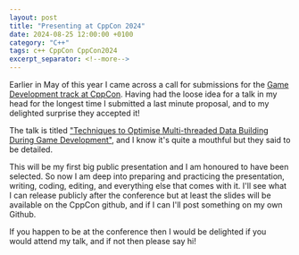 ```yaml
---
layout: post
title: "Presenting at CppCon 2024"
date: 2024-08-25 12:00:00 +0100
category: "C++"
tags: c++ CppCon CppCon2024
excerpt_separator: <!--more-->
---
```


Earlier in May of this year I came across a call for submissions for the [Game Development track at CppCon](https://cppcon.org/cfs2024-gamedevchair/). Having had the loose idea for a talk in my head for the longest time I submitted a last minute proposal, and to my delighted surprise they accepted it!

The talk is titled ["Techniques to Optimise Multi-threaded Data Building During Game Development"](https://cppcon2024.sched.com/event/1gZg6/techniques-to-optimise-multithreaded-data-building-during-game-development), and I know it's quite a mouthful but they said to be detailed.

<!--more-->

This will be my first big public presentation and I am honoured to have been selected. So now I am deep into preparing and practicing the presentation, writing, coding, editing, and everything else that comes with it. I'll see what I can release publicly after the conference but at least the slides will be available on the CppCon github, and if I can I'll post something on my own Github.

If you happen to be at the conference then I would be delighted if you would attend my talk, and if not then please say hi!
